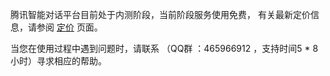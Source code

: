 腾讯智能对话平台目前处于内测阶段，当前阶段服务使用免费， 有关最新定价信息，请参阅 [定价](https://cloud.tencent.com/product/tbp/pricing) 页面。

当您在使用过程中遇到问题时，请联系 （QQ群 ：465966912 ，支持时间5 * 8小时）寻求相应的帮助。


